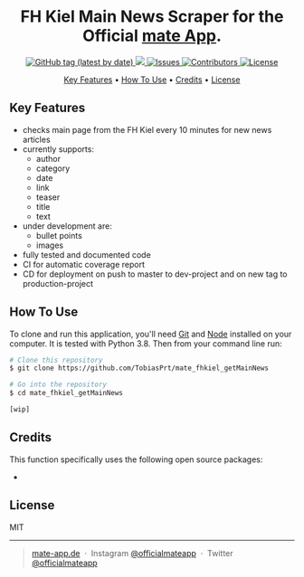 <h1 align="center">
  FH Kiel Main News Scraper for the Official <a href="https://mate-app.de">mate App</a>.
</h1>

<p align="center">
  <a href="https://github.com/mate-app/mate_fhkiel_getMainNews/releases/tag/v1.0.0">
    <img alt="GitHub tag (latest by date)" src="https://img.shields.io/github/v/tag/TobiasPrt/mate_fhkiel_getMainNews">
  </a>
  <a href="https://codecov.io/gh/mate-app/mate_fhkiel_getMainNews">
    <img src="https://codecov.io/gh/mate-app/mate_fhkiel_getMainNews/branch/master/graph/badge.svg" />
  </a>
  <a href="https://github.com/mate-app/mate_fhkiel_getMainNews_/issues/">
    <img src="https://img.shields.io/github/issues/mate-app/mate_fhkiel_getMainNews"
         alt="Issues">
  </a>
  <a href="https://github.com/mate-app/mate_fhkiel_getMainNews_/graphs/contributors">
    <img src="https://img.shields.io/github/contributors/mate-app/mate_fhkiel_getMainNews"
         alt="Contributors">
  </a>
  <a href="https://github.com/mate-app/mate_fhkiel_getMainNews_/LICENSE.md">
    <img src="https://img.shields.io/badge/License-MIT-blue.svg"
         alt="License">
  </a>
  
  
  
</p>

<p align="center">
  <a href="#key-features">Key Features</a> •
  <a href="#how-to-use">How To Use</a> •
  <a href="#credits">Credits</a> •
  <a href="#license">License</a>
</p>


## Key Features

* checks main page from the FH Kiel every 10 minutes for new news articles
* currently supports:
    * author
    * category
    * date
    * link
    * teaser
    * title
    * text
* under development are:
    * bullet points
    * images
* fully tested and documented code
* CI for automatic coverage report 
* CD for deployment on push to master to dev-project and on new tag to production-project

## How To Use
To clone and run this application, you'll need [Git](https://git-scm.com) and [Node](https://nodejs.org/en/) installed on your computer. It is tested with Python 3.8. Then from your command line run:

```bash
# Clone this repository
$ git clone https://github.com/TobiasPrt/mate_fhkiel_getMainNews

# Go into the repository
$ cd mate_fhkiel_getMainNews

[wip]
```

## Credits

This function specifically uses the following open source packages:

- 

## License

MIT

---

> [mate-app.de](https://mate-app.de) &nbsp;&middot;&nbsp;
> Instagram [@officialmateapp](https://www.instagram.com/officialmateapp/) &nbsp;&middot;&nbsp;
> Twitter [@officialmateapp](https://twitter.com/officialmateapp)
